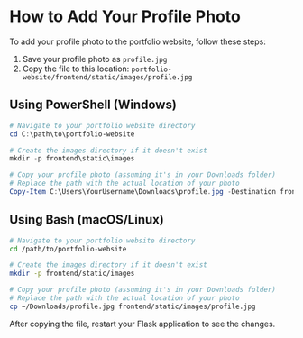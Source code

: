 # How to Add Your Profile Photo

To add your profile photo to the portfolio website, follow these steps:

1. Save your profile photo as `profile.jpg`
2. Copy the file to this location: `portfolio-website/frontend/static/images/profile.jpg`

## Using PowerShell (Windows)

```powershell
# Navigate to your portfolio website directory
cd C:\path\to\portfolio-website

# Create the images directory if it doesn't exist
mkdir -p frontend\static\images

# Copy your profile photo (assuming it's in your Downloads folder)
# Replace the path with the actual location of your photo
Copy-Item C:\Users\YourUsername\Downloads\profile.jpg -Destination frontend\static\images\profile.jpg
```

## Using Bash (macOS/Linux)

```bash
# Navigate to your portfolio website directory
cd /path/to/portfolio-website

# Create the images directory if it doesn't exist
mkdir -p frontend/static/images

# Copy your profile photo (assuming it's in your Downloads folder)
# Replace the path with the actual location of your photo
cp ~/Downloads/profile.jpg frontend/static/images/profile.jpg
```

After copying the file, restart your Flask application to see the changes. 